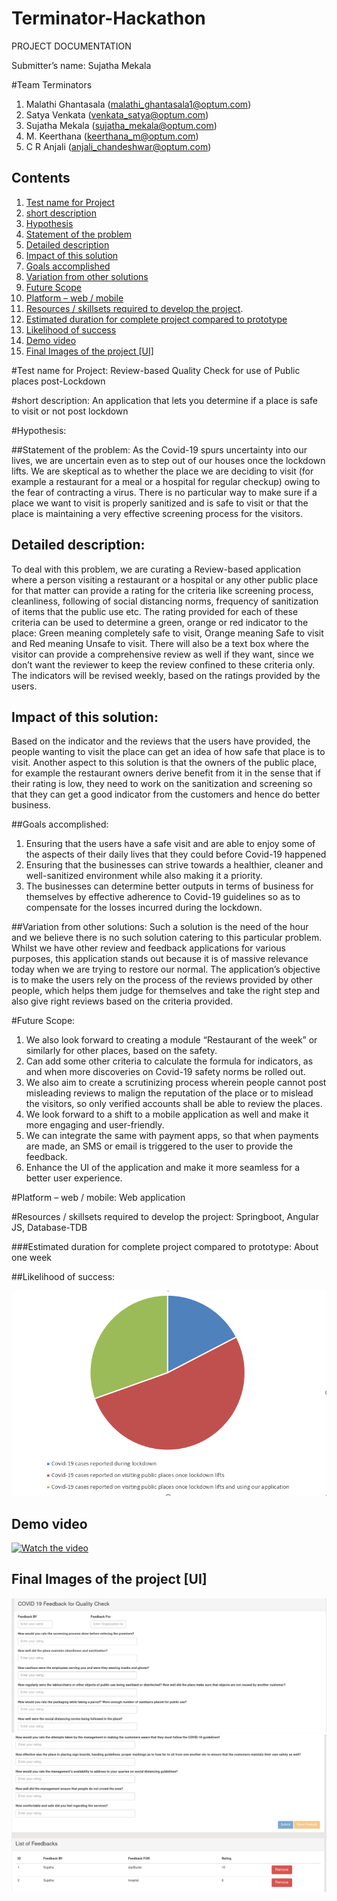 # Terminator-Hackathon

PROJECT DOCUMENTATION

Submitter’s name:  Sujatha Mekala

#Team Terminators
1.	Malathi Ghantasala (malathi_ghantasala1@optum.com)
2.	Satya Venkata (venkata_satya@optum.com)
3.	Sujatha Mekala (sujatha_mekala@optum.com)
4.	M. Keerthana (keerthana_m@optum.com)
5.	C R Anjali (anjali_chandeshwar@optum.com)

## Contents

1. [Test name for Project](#testname)
1. [short description](#hort-description)
1. [Hypothesis](#Hypothesis)
1. [Statement of the problem](#statement-of-problem)
1. [Detailed description](#detaileddescription)
1. [Impact of this solution](#impactofsolution)
1. [Goals accomplished](#goals-accomplished)
1. [Variation from other solutions](#variation-from-other-solutions)
1. [Future Scope](#futurescope)
1. [Platform – web / mobile](#platform-–-web-/-mobile)
1. [Resources / skillsets required to develop the project](#resources-/-skillsets-required-to-develop-the-project:).
1. [Estimated duration for complete project compared to prototype](#eta)
1. [Likelihood of success](#Likelihoodofprocess)
1.  [Demo video](#Demovideo)
1.  [Final Images of the project [UI]](#UIimage)
 
#Test name for Project: 
Review-based Quality Check for use of Public places post-Lockdown

#short description: 
An application that lets you determine if a place is safe to visit or not post lockdown

#Hypothesis:

##Statement of the problem:
As the Covid-19 spurs uncertainty into our lives, we are uncertain even as to step out of our houses once the lockdown lifts. We are skeptical as to whether the place we are deciding to visit (for example a restaurant for a meal or a hospital for regular checkup) owing to the fear of contracting a virus. There is no particular way to make sure if a place we want to visit is properly sanitized and is safe to visit or that the place is maintaining a very effective screening process for the visitors.

## Detailed description:
To deal with this problem, we are curating a Review-based application where a person visiting a restaurant or a hospital or any other public place for that matter can provide a rating for the criteria like screening process, cleanliness, following of social distancing norms, frequency of sanitization of items that the public use etc. The rating provided for each of these criteria can be used to determine a green, orange or red indicator to the place: Green meaning completely safe to visit, Orange meaning Safe to visit and Red meaning Unsafe to visit. There will also be a text box where the visitor can provide a comprehensive review as well if they want, since we don’t want the reviewer to keep the review confined to these criteria only. The indicators will be revised weekly, based on the ratings provided by the users.

## Impact of this solution:
Based on the indicator and the reviews that the users have provided, the people wanting to visit the place can get an idea of how safe that place is to visit. Another aspect to this solution is that the owners of the public place, for example the restaurant owners derive benefit from it in the sense that if their rating is low, they need to work on the sanitization and screening so that they can get a good indicator from the customers and hence do better business. 

##Goals accomplished:
1.	Ensuring that the users have a safe visit and are able to enjoy some of the aspects of their daily lives that they could before Covid-19 happened 
2.	Ensuring that the businesses can strive towards a healthier, cleaner and well-sanitized environment while also making it a priority.
3.	The businesses can determine better outputs in terms of business for themselves by effective adherence to Covid-19 guidelines so as to compensate for the losses incurred during the lockdown.

##Variation from other solutions:
Such a solution is the need of the hour and we believe there is no such solution catering to this particular problem. Whilst we have other review and feedback applications for various purposes, this application stands out because it is of massive relevance today when we are trying to restore our normal. The application’s objective is to make the users rely on the process of the reviews provided by other people, which helps them judge for themselves and take the right step and also give right reviews based on the criteria provided.

#Future Scope:
1.	We also look forward to creating a module “Restaurant of the week” or similarly for other places, based on the safety. 
2.	Can add some other criteria to calculate the formula for indicators, as and when more discoveries on Covid-19 safety norms be rolled out. 
3.	We also aim to create a scrutinizing process wherein people cannot post misleading reviews to malign the reputation of the place or to mislead the visitors, so only verified accounts shall be able to review the places.
4.	We look forward to a shift to a mobile application as well and make it more engaging and user-friendly.
5.	We can integrate the same with payment apps, so that when payments are made, an SMS or email is triggered to the user to provide the feedback.
6.	Enhance the UI of the application and make it more seamless for a better user experience.

#Platform – web / mobile:
Web application

#Resources / skillsets required to develop the project:
Springboot, Angular JS, Database-TDB

###Estimated duration for complete project compared to prototype: 
About one week

##Likelihood of success: 

![Video transcription/translation app](https://github.com/msujatha-terminators/Terminator-Hackathon/blob/master/COVID19QualityCheck/src/main/resources/static/img/piechart.PNG)


## Demo video

[![Watch the video](https://github.com/Code-and-Response/Liquid-Prep/blob/master/images/IBM-interview-video-image.png)](https://youtu.be/vOgCOoy_Bx0)

## Final Images of the project [UI] 

![Video transcription/translation app](https://github.com/msujatha-terminators/Terminator-Hackathon/blob/master/COVID19QualityCheck/src/main/resources/static/img/first.png)
![Video transcription/translation app](https://github.com/msujatha-terminators/Terminator-Hackathon/blob/master/COVID19QualityCheck/src/main/resources/static/img/second.png)


